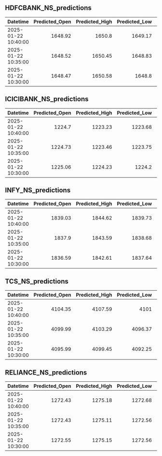 ## HDFCBANK_NS_predictions
| Datetime            |   Predicted_Open |   Predicted_High |   Predicted_Low |   Predicted_Close |   Predicted_Volume |
|:--------------------|-----------------:|-----------------:|----------------:|------------------:|-------------------:|
| 2025-01-22 10:40:00 |          1648.92 |          1650.8  |         1649.17 |           1650.36 |            57003.4 |
| 2025-01-22 10:35:00 |          1648.52 |          1650.45 |         1648.83 |           1650.01 |            57713.4 |
| 2025-01-22 10:30:00 |          1648.47 |          1650.58 |         1648.8  |           1650.02 |            63448.7 |

## ICICIBANK_NS_predictions
| Datetime            |   Predicted_Open |   Predicted_High |   Predicted_Low |   Predicted_Close |   Predicted_Volume |
|:--------------------|-----------------:|-----------------:|----------------:|------------------:|-------------------:|
| 2025-01-22 10:40:00 |          1224.7  |          1223.23 |         1223.68 |           1225.56 |            87007.3 |
| 2025-01-22 10:35:00 |          1224.73 |          1223.46 |         1223.75 |           1225.64 |            82355.3 |
| 2025-01-22 10:30:00 |          1225.06 |          1224.23 |         1224.2  |           1226.13 |            76351.4 |

## INFY_NS_predictions
| Datetime            |   Predicted_Open |   Predicted_High |   Predicted_Low |   Predicted_Close |   Predicted_Volume |
|:--------------------|-----------------:|-----------------:|----------------:|------------------:|-------------------:|
| 2025-01-22 10:40:00 |          1839.03 |          1844.62 |         1839.73 |           1838.89 |            42208.6 |
| 2025-01-22 10:35:00 |          1837.9  |          1843.59 |         1838.68 |           1837.9  |            42791.3 |
| 2025-01-22 10:30:00 |          1836.59 |          1842.61 |         1837.64 |           1836.72 |            42382   |

## TCS_NS_predictions
| Datetime            |   Predicted_Open |   Predicted_High |   Predicted_Low |   Predicted_Close |   Predicted_Volume |
|:--------------------|-----------------:|-----------------:|----------------:|------------------:|-------------------:|
| 2025-01-22 10:40:00 |          4104.35 |          4107.59 |         4101    |           4107.27 |            16867.4 |
| 2025-01-22 10:35:00 |          4099.99 |          4103.29 |         4096.37 |           4102.5  |            16663.5 |
| 2025-01-22 10:30:00 |          4095.99 |          4099.45 |         4092.25 |           4098.32 |            16755.3 |

## RELIANCE_NS_predictions
| Datetime            |   Predicted_Open |   Predicted_High |   Predicted_Low |   Predicted_Close |   Predicted_Volume |
|:--------------------|-----------------:|-----------------:|----------------:|------------------:|-------------------:|
| 2025-01-22 10:40:00 |          1272.43 |          1275.18 |         1272.68 |           1273.09 |            74039.1 |
| 2025-01-22 10:35:00 |          1272.43 |          1275.11 |         1272.56 |           1273.01 |            83672.5 |
| 2025-01-22 10:30:00 |          1272.55 |          1275.15 |         1272.56 |           1273.12 |            95969.2 |

